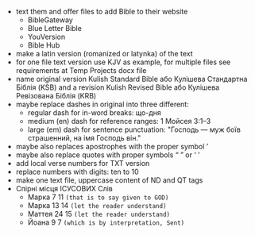 - text them and offer files to add Bible to their website
  - BibleGateway
  - Blue Letter Bible
  - YouVersion
  - Bible Hub
- make a latin version (romanized or latynka) of the text 
- for one file text version use KJV as example, for multiple files see requirements at Temp Projects docx file 
- name original version Kulish Standard Bible або Кулішева Стандартна Біблія (KSB) and a revision Kulish Revised Bible або Кулішева Ревізована Біблія (KRB)
- maybe replace dashes in original into three different:
  - regular dash for in-word breaks: що-дня
  - medium (en) dash for reference ranges: 1 Мойсея 3:1–3
  - large (em) dash for sentence punctuation: "Господь — муж боїв страшенний, на імя Господь він."
- maybe also replaces apostrophes with the proper symbol ʼ
- maybe also replace quotes with proper symbols “ ” or ‘ ’
- add local verse numbers for TXT version 
- replace numbers with digits: ten to 10 
- make one text file, uppercase content of ND and QT tags 
- Спірні місця ІСУСОВИХ Слів
  - Марка 7 11 `(that is to say given to GOD)`
  - Марка 13 14 `(let the reader understand)`
  - Маттея 24 15 `(let the reader understand)`
  - Йоана 9 7 `(which is by interpretation, Sent)`